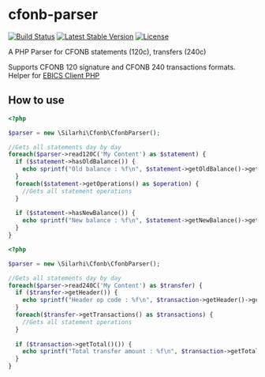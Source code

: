 # cfonb-parser
[![Build Status](https://travis-ci.org/andrew-svirin/cfonb-php.svg?branch=master)](https://travis-ci.org/andrew-svirin/cfonb-php)
[![Latest Stable Version](https://poser.pugx.org/andrew-svirin/cfonb-php/v/stable)](https://packagist.org/packages/andrew-svirin/cfonb-php)
[![License](https://poser.pugx.org/andrew-svirin/cfonb-php/license)](https://packagist.org/packages/andrew-svirin/cfonb-php)

A PHP Parser for CFONB statements (120c), transfers (240c)

Supports CFONB 120 signature and CFONB 240 transactions formats.
Helper for [EBICS Client PHP](https://github.com/andrew-svirin/ebics-client-php)

## How to use
```php
<?php

$parser = new \Silarhi\Cfonb\CfonbParser();

//Gets all statements day by day
foreach($parser->read120C('My Content') as $statement) {
  if ($statement->hasOldBalance()) {
    echo sprintf("Old balance : %f\n", $statement->getOldBalance()->getAmount());
  }
  foreach($statement->getOperations() as $operation) {
    //Gets all statement operations
  }
  
  if ($statement->hasNewBalance()) {
    echo sprintf("New balance : %f\n", $statement->getNewBalance()->getAmount());
  }
}
```

```php
<?php

$parser = new \Silarhi\Cfonb\CfonbParser();

//Gets all statements day by day
foreach($parser->read240C('My Content') as $transfer) {
  if ($transfer->getHeader()) {
    echo sprintf("Header op code : %f\n", $transaction->getHeader()->getOperationCode());
  }
  foreach($transfer->getTransactions() as $transactions) {
    //Gets all statement operations
  }
  
  if ($transaction->getTotal()()) {
    echo sprintf("Total transfer amount : %f\n", $transaction->getTotal()->getTotalAmount());
  }
}
```
